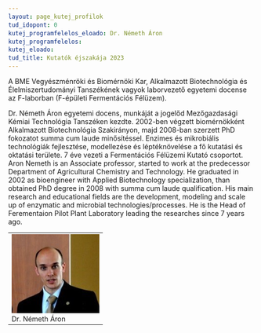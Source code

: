 ```yaml
---
layout: page_kutej_profilok
tud_idopont: 0
kutej_programfelelos_eloado: Dr. Németh Áron
kutej_programfelelos: 
kutej_eloado:
tud_title: Kutatók éjszakája 2023
---
```

A BME Vegyészménröki és Biomérnöki Kar, Alkalmazott Biotechnológia és Élelmiszertudományi Tanszékének vagyok laborvezető egyetemi docense az F-laborban (F-épületi Fermentációs Félüzem).

Dr. Németh Áron egyetemi docens, munkáját a jogelőd Mezőgazdasági Kémiai Technológia Tanszéken kezdte. 2002-ben végzett biomérnökként Alkalmazott Biotechnológia Szakirányon, majd 2008-ban szerzett PhD fokozatot summa cum laude minősítéssel. Enzimes és mikrobiális technológiák fejlesztése, modellezése és léptéknövelése a fő kutatási és oktatási területe. 7 éve vezeti a Fermentációs Félüzemi Kutató csoportot. 
Aron Nemeth is an Associate professor, started to work at the predecessor Department of Agricultural Chemistry and Technology. He graduated in 2002 as bioengineer with Applied Biotechnology specialization, than obtained PhD degree in 2008 with summa cum laude qualification. His main research and educational fields are the development, modeling and scale up of enzymatic and microbial technologies/processes. He is the Head of Ferementaion Pilot Plant Laboratory leading the researches since 7 years ago.

 <table class="picture">
<tr>
<td>

<div class="gallery">
    <img src="images/nemeth_aron.jpg" max-width="250" max-height="200">
  <div class="desc">Dr. Németh Áron</div>
</div>

</td>
</tr>
</table>

